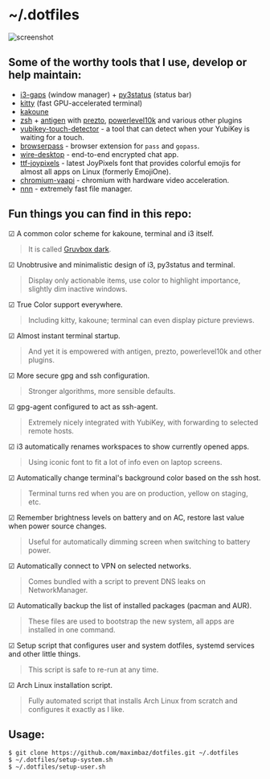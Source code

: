 # ~/.dotfiles

![screenshot](https://user-images.githubusercontent.com/1177900/48734879-18572e80-ec47-11e8-938f-35be9b66d23a.png)

## Some of the worthy tools that I use, develop or help maintain:

- [i3-gaps](https://github.com/Airblader/i3) (window manager) + [py3status](https://github.com/ultrabug/py3status) (status bar)
- [kitty](https://github.com/kovidgoyal/kitty) (fast GPU-accelerated terminal)
- [kakoune](https://github.com/mawww/kakoune)
- [zsh](https://www.zsh.org) + [antigen](https://github.com/zsh-users/antigen) with [prezto](https://github.com/sorin-ionescu/prezto), [powerlevel10k](https://github.com/romkatv/powerlevel10k) and various other plugins
- [yubikey-touch-detector](https://github.com/maximbaz/yubikey-touch-detector) - a tool that can detect when your YubiKey is waiting for a touch.
- [browserpass](https://github.com/browserpass/browserpass-extension) - browser extension for `pass` and `gopass`.
- [wire-desktop](https://github.com/wireapp/wire-desktop) - end-to-end encrypted chat app.
- [ttf-joypixels](https://www.archlinux.org/packages/community/any/ttf-joypixels/) - latest JoyPixels font that provides colorful emojis for almost all apps on Linux (formerly EmojiOne).
- [chromium-vaapi](https://aur.archlinux.org/packages/chromium-vaapi) - chromium with hardware video acceleration.
- [nnn](https://github.com/jarun/nnn/) - extremely fast file manager.

## Fun things you can find in this repo:

☑ A common color scheme for kakoune, terminal and i3 itself.

> It is called [Gruvbox dark](https://github.com/morhetz/gruvbox).

☑ Unobtrusive and minimalistic design of i3, py3status and terminal.

> Display only actionable items, use color to highlight importance, slightly dim inactive windows.

☑ True Color support everywhere.

> Including kitty, kakoune; terminal can even display picture previews.

☑ Almost instant terminal startup.

> And yet it is empowered with antigen, prezto, powerlevel10k and other plugins.

☑ More secure gpg and ssh configuration.

> Stronger algorithms, more sensible defaults.

☑ gpg-agent configured to act as ssh-agent.

> Extremely nicely integrated with YubiKey, with forwarding to selected remote hosts.

☑ i3 automatically renames workspaces to show currently opened apps.

> Using iconic font to fit a lot of info even on laptop screens.

☑ Automatically change terminal's background color based on the ssh host.

> Terminal turns red when you are on production, yellow on staging, etc.

☑ Remember brightness levels on battery and on AC, restore last value when power source changes.

> Useful for automatically dimming screen when switching to battery power.

☑ Automatically connect to VPN on selected networks.

> Comes bundled with a script to prevent DNS leaks on NetworkManager.

☑ Automatically backup the list of installed packages (pacman and AUR).

> These files are used to bootstrap the new system, all apps are installed in one command.

☑ Setup script that configures user and system dotfiles, systemd services and other little things.

> This script is safe to re-run at any time.

☑ Arch Linux installation script.

> Fully automated script that installs Arch Linux from scratch and configures it exactly as I like.

## Usage:

```
$ git clone https://github.com/maximbaz/dotfiles.git ~/.dotfiles
$ ~/.dotfiles/setup-system.sh
$ ~/.dotfiles/setup-user.sh
```

